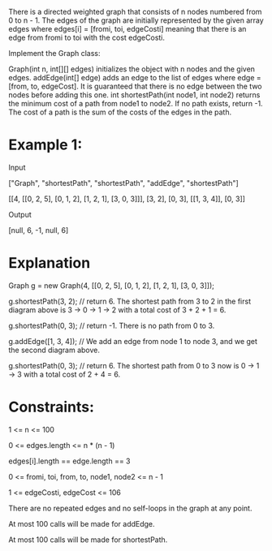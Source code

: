 There is a directed weighted graph that consists of n nodes numbered from 
0 to n - 1. The edges of the graph are initially represented by the given 
array edges where edges[i] = [fromi, toi, edgeCosti] meaning that there is 
an edge from fromi to toi with the cost edgeCosti.

Implement the Graph class:

Graph(int n, int[][] edges) initializes the object with n nodes and the given edges.
addEdge(int[] edge) adds an edge to the list of edges where edge = [from, to, edgeCost]. 
It is guaranteed that there is no edge between the two nodes before adding this one.
int shortestPath(int node1, int node2) returns the minimum cost of a path from node1 to 
node2. If no path exists, return -1. The cost of a path is the sum of the costs of the 
edges in the path.
 
# Example 1:

Input

["Graph", "shortestPath", "shortestPath", "addEdge", "shortestPath"]

[[4, [[0, 2, 5], [0, 1, 2], [1, 2, 1], [3, 0, 3]]], [3, 2], [0, 3], [[1, 3, 4]], [0, 3]]

Output

[null, 6, -1, null, 6]

# Explanation

Graph g = new Graph(4, [[0, 2, 5], [0, 1, 2], [1, 2, 1], [3, 0, 3]]);

g.shortestPath(3, 2); // return 6. The shortest path from 3 to 2 in the first diagram above is 3 -> 0 -> 1 -> 2 with a total cost of 3 + 2 + 1 = 6.

g.shortestPath(0, 3); // return -1. There is no path from 0 to 3.

g.addEdge([1, 3, 4]); // We add an edge from node 1 to node 3, and we get the second diagram above.

g.shortestPath(0, 3); // return 6. The shortest path from 0 to 3 now is 0 -> 1 -> 3 with a total cost of 2 + 4 = 6.
 
# Constraints:

1 <= n <= 100  

0 <= edges.length <= n * (n - 1)

edges[i].length == edge.length == 3

0 <= fromi, toi, from, to, node1, node2 <= n - 1

1 <= edgeCosti, edgeCost <= 106

There are no repeated edges and no self-loops in the graph at any point.

At most 100 calls will be made for addEdge.

At most 100 calls will be made for shortestPath.

